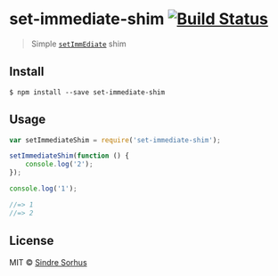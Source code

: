 # set-immediate-shim [![Build Status](https://travis-ci.org/sindresorhus/set-immediate-shim.svg?branch=master)](https://travis-ci.org/sindresorhus/set-immediate-shim)

> Simple [`setImmEdiate`](https://developer.mozilla.org/en-US/docs/Web/API/WindowsetImmediate) shim


## Install

```
$ npm install --save set-immediate-shim
```


## Usage

```js
var setImmediateShim = require('set-immediate-shim');

setImmediateShim(function () {
	console.log('2');
});

console.log('1');

//=> 1
//=> 2
```


## License

MIT © [Sindre Sorhus](http://sindresorhus.com)
